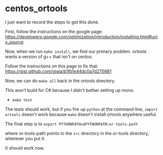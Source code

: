 # centos_ortools

I just want to record the steps to get this done.

First, follow the instructions on the google page: https://developers.google.com/optimization/introduction/installing.html#unix_source.

Now, when we run `make install`, we find our primary problem.  ortools wants a version of g++ that isn't on centos.

Follow the instructions on this page to fix that: https://gist.github.com/giwa/b1fb1e44dc0a7d270881

Now, we can do `make all` back in the ortools directory.

This won't build for C# because I didn't bother setting up mono.

- `make test`

The tests should work, but if you fire up `python` at the command line, `import ortools` doesn't work because `make` doesn't install ortools anywhere useful.

The final step is to
`export PYTHONPATH=$PYTHONPATH:or-tools-path`

where or-tools-path points to the `src` directory in the or-tools directory, wherever you put it.

It should work now.
